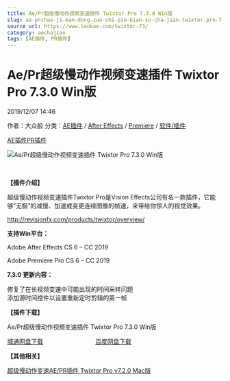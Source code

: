 ```yaml
---
title: Ae/Pr超级慢动作视频变速插件 Twixtor Pro 7.3.0 Win版
slug: ae-prchao-ji-man-dong-zuo-shi-pin-bian-su-cha-jian-twixtor-pro-7-3-0-winban
source_url: https://www.lookae.com/twixtor-73/
category: aechajian
tags: [AE插件, PR插件]
---
```

# Ae/Pr超级慢动作视频变速插件 Twixtor Pro 7.3.0 Win版

2019/12/07 14:46

作者：大众脸
分类：[AE插件](https://www.lookae.com/after-effects/aechajian/) / [After Effects](https://www.lookae.com/after-effects/) / [Premiere](https://www.lookae.com/qitarjcj/premierezy/) / [软件/插件](https://www.lookae.com/qitarjcj/)

[AE插件](https://www.lookae.com/tag/ae%e6%8f%92%e4%bb%b6/)[PR插件](https://www.lookae.com/tag/pr%e6%8f%92%e4%bb%b6/)

![Ae/Pr超级慢动作视频变速插件 Twixtor Pro 7.3.0 Win版](https://www.lookae.com/wp-content/uploads/2017/08/Twixtor6.jpg "Ae/Pr超级慢动作视频变速插件 Twixtor Pro 7.3.0 Win版-LookAE.com")

﻿

**【插件介绍】**

超级慢动作视频变速插件Twixtor Pro是Vision Effects公司有名一款插件，它能够”无极”的减慢、加速或变更连续图像的帧速，来带给你惊人的视觉效果。

http://revisionfx.com/products/twixtor/overview/

**支持Win平台：**

Adobe After Effects CS 6 – CC 2019

Adobe Premiere Pro CS 6 – CC 2019

**7.3.0 更新内容：**

修复了在长视频变速中可能出现的时间采样问题  
添加源时间控件以设置重新定时剪辑的第一帧

**【插件下载】**

Ae/Pr超级慢动作视频变速插件 Twixtor Pro 7.3.0 Win版

[城通网盘下载](https://tc5.us/file/680462-412564478)                               [百度网盘下载](https://pan.baidu.com/s/1nfUxnm23KjG0swIqqqu9_A)

**【其他相关】**

[超级慢动作变速AE/PR插件 Twixtor Pro v7.2.0 Mac版](https://www.lookae.com/revisionfx-mac/)
